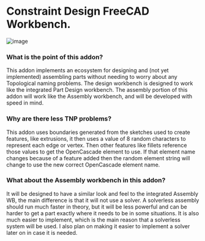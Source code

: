 # Constraint Design FreeCAD Workbench.

![image](https://github.com/user-attachments/assets/9fd25fa7-a8dd-41a4-9904-2ac3ddffbb86)

### What is the point of this addon?
This addon implements an ecosystem for designing and (not yet implemented) assembling parts without needing to worry about any Topological naming problems. The design workbench is designed to work like the integrated Part Design workbench. The assembly portion of this addon will work like the Assembly workbench, and will be developed with speed in mind.

### Why are there less TNP problems?
This addon uses boundaries generated from the sketches used to create features, like extrusions, it then uses a value of 8 random characters to represent each edge or vertex. Then other features like fillets reference those values to get the OpenCascade element to use. If that element name changes because of a feature added then the random element string will change to use the new correct OpenCascade element name.

### What about the Assembly workbench in this addon?
It will be designed to have a similar look and feel to the integrated Assembly WB, the main difference is that it will not use a solver. A solverless assembly should run much faster in theory, but it will be less powerful and can be harder to get a part exactly where it needs to be in some situations. It is also much easier to implement, which is the main reason that a solverless system will be used. I also plan on making it easier to implement a solver later on in case it is needed.
